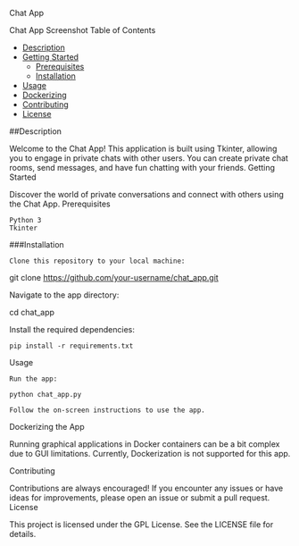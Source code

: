 Chat App

Chat App Screenshot
Table of Contents

- [Description](#description)
- [Getting Started](#getting-started)
  - [Prerequisites](#prerequisites)
  - [Installation](#installation)
- [Usage](#usage)
- [Dockerizing](#dockerizing)
- [Contributing](#contributing)
- [License](#license)

##Description

Welcome to the Chat App! This application is built using Tkinter, allowing you to engage in private chats with other users. You can create private chat rooms, send messages, and have fun chatting with your friends.
Getting Started

Discover the world of private conversations and connect with others using the Chat App.
Prerequisites

    Python 3
    Tkinter

###Installation

    Clone this repository to your local machine:

git clone https://github.com/your-username/chat_app.git

Navigate to the app directory:

cd chat_app

Install the required dependencies:

    pip install -r requirements.txt

Usage

    Run the app:

    python chat_app.py

    Follow the on-screen instructions to use the app.

Dockerizing the App

Running graphical applications in Docker containers can be a bit complex due to GUI limitations. Currently, Dockerization is not supported for this app.

Contributing

Contributions are always encouraged! If you encounter any issues or have ideas for improvements, please open an issue or submit a pull request.
License

This project is licensed under the GPL License. See the LICENSE file for details.